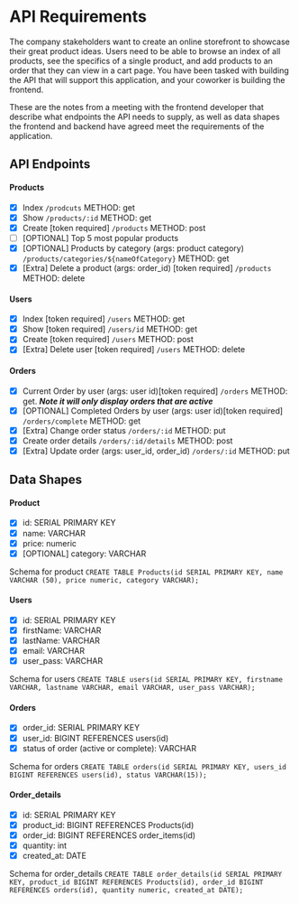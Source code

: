 # API Requirements

The company stakeholders want to create an online storefront to showcase their great product ideas. Users need to be able to browse an index of all products, see the specifics of a single product, and add products to an order that they can view in a cart page. You have been tasked with building the API that will support this application, and your coworker is building the frontend.

These are the notes from a meeting with the frontend developer that describe what endpoints the API needs to supply, as well as data shapes the frontend and backend have agreed meet the requirements of the application.

## API Endpoints

#### Products

- [x] Index `/prodcuts` METHOD: get
- [x] Show `/products/:id` METHOD: get
- [x] Create [token required] `/products` METHOD: post
- [ ] [OPTIONAL] Top 5 most popular products
- [x] [OPTIONAL] Products by category (args: product category) `/products/categories/${nameOfCategory}` METHOD: get
- [x] [Extra] Delete a product (args: order_id) [token required] `/products` METHOD: delete

#### Users

- [x] Index [token required] `/users` METHOD: get
- [x] Show [token required] `/users/id` METHOD: get
- [x] Create [token required] `/users` METHOD: post
- [x] [Extra] Delete user [token required] `/users` METHOD: delete

#### Orders

- [x] Current Order by user (args: user id)[token required] `/orders` METHOD: get. **_Note it will only display orders that are active_**
- [x] [OPTIONAL] Completed Orders by user (args: user id)[token required] `/orders/complete` METHOD: get
- [x] [Extra] Change order status `/orders/:id` METHOD: put
- [x] Create order details `/orders/:id/details` METHOD: post
- [x] [Extra] Update order (args: user_id, order_id) `/orders/:id` METHOD: put

## Data Shapes

#### Product

- [x] id: SERIAL PRIMARY KEY
- [x] name: VARCHAR
- [x] price: numeric
- [x] [OPTIONAL] category: VARCHAR

Schema for product
`CREATE TABLE Products(id SERIAL PRIMARY KEY, name VARCHAR (50), price numeric, category VARCHAR);`

#### Users

- [x] id: SERIAL PRIMARY KEY
- [x] firstName: VARCHAR
- [x] lastName: VARCHAR
- [x] email: VARCHAR
- [x] user_pass: VARCHAR

Schema for users
`CREATE TABLE users(id SERIAL PRIMARY KEY, firstname VARCHAR, lastname VARCHAR, email VARCHAR, user_pass VARCHAR);`

#### Orders

- [x] order_id: SERIAL PRIMARY KEY
- [x] user_id: BIGINT REFERENCES users(id)
- [x] status of order (active or complete): VARCHAR

Schema for orders
`CREATE TABLE orders(id SERIAL PRIMARY KEY, users_id BIGINT REFERENCES users(id), status VARCHAR(15));`

#### Order_details

- [x] id: SERIAL PRIMARY KEY
- [x] product_id: BIGINT REFERENCES Products(id)
- [x] order_id: BIGINT REFERENCES order_items(id)
- [x] quantity: int
- [x] created_at: DATE

Schema for order_details
`CREATE TABLE order_details(id SERIAL PRIMARY KEY, product_id BIGINT REFERENCES Products(id), order_id BIGINT REFERENCES orders(id), quantity numeric, created_at DATE);`
